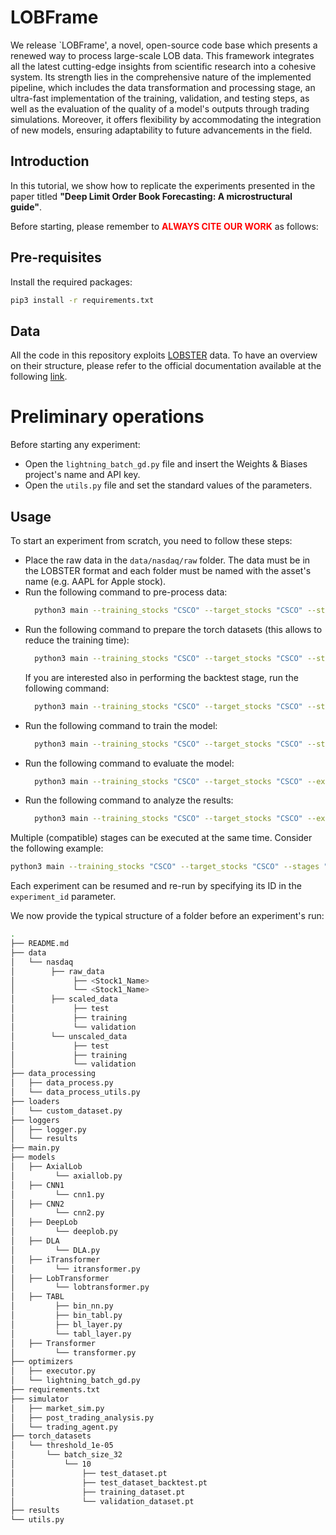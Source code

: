 # LOBFrame

We release `LOBFrame', a novel, open-source code base which presents a renewed way to process large-scale LOB data. This framework integrates all the latest cutting-edge insights from scientific research into a cohesive system. Its strength lies in the comprehensive nature of the implemented pipeline, which includes the data transformation and processing stage, an ultra-fast implementation of the training, validation, and testing steps, as well as the evaluation of the quality of a model's outputs through trading simulations. Moreover, it offers flexibility by accommodating the integration of new models, ensuring adaptability to future advancements in the field.

## Introduction

In this tutorial, we show how to replicate the experiments presented in the paper titled __"Deep Limit Order Book Forecasting: A microstructural guide"__.

Before starting, please remember to <span style="color: red;">**ALWAYS CITE OUR WORK**</span> as follows:

## Pre-requisites

Install the required packages:

```bash
pip3 install -r requirements.txt
```

## Data
All the code in this repository exploits [LOBSTER](https://lobsterdata.com) data. To have an overview on their structure, please refer
to the official documentation available at the following [link](https://lobsterdata.com/info/DataStructure.php).

# Preliminary operations
Before starting any experiment:
- Open the ```lightning_batch_gd.py``` file and insert the Weights & Biases project's name and API key.
- Open the ```utils.py``` file and set the standard values of the parameters.

## Usage
To start an experiment from scratch, you need to follow these steps:
- Place the raw data in the `data/nasdaq/raw` folder. The data must be in the LOBSTER format and each folder must be named with the asset's name (e.g. AAPL for Apple stock).
- Run the following command to pre-process data:
  ```bash
    python3 main --training_stocks "CSCO" --target_stocks "CSCO" --stages "data_processing"
  ```
- Run the following command to prepare the torch datasets (this allows to reduce the training time):
  ```bash
    python3 main --training_stocks "CSCO" --target_stocks "CSCO" --stages "torch_dataset_preparation" --prediction_horizon 10
  ```
  If you are interested also in performing the backtest stage, run the following command:
  ```bash
    python3 main --training_stocks "CSCO" --target_stocks "CSCO" --stages "torch_dataset_preparation,torch_dataset_preparation_backtest" --prediction_horizon 10
  ```
- Run the following command to train the model:
  ```bash
    python3 main --training_stocks "CSCO" --target_stocks "CSCO" --stages "training"
  ```
- Run the following command to evaluate the model:
  ```bash
    python3 main --training_stocks "CSCO" --target_stocks "CSCO" --experiment_id "<experiment_id_generated_in_the_training_stage>" --stages "evaluation"
  ```
- Run the following command to analyze the results:
  ```bash
    python3 main --training_stocks "CSCO" --target_stocks "CSCO" --experiment_id "<experiment_id_generated_in_the_training_stage>" --stages "backtest,post_trading_analysis"
  ```

Multiple (compatible) stages can be executed at the same time. Consider the following example:
```bash
python3 main --training_stocks "CSCO" --target_stocks "CSCO" --stages "data_processing,torch_dataset_preparation,torch_dataset_preparation_backtest,training,evaluation,backtest,post_trading_analysis"
```

Each experiment can be resumed and re-run by specifying its ID in the `experiment_id` parameter.

We now provide the typical structure of a folder before an experiment's run:

```bash
.
├── README.md
├── data
│   └── nasdaq
│        ├── raw_data
│             ├── <Stock1_Name>
│             └── <Stock1_Name>
│        ├── scaled_data
│             ├── test
│             ├── training
│             └── validation
│        └── unscaled_data
│             ├── test
│             ├── training
│             └── validation
├── data_processing
│   ├── data_process.py
│   └── data_process_utils.py
├── loaders
│   └── custom_dataset.py
├── loggers
│   ├── logger.py
│   └── results
├── main.py
├── models
│   ├── AxialLob
│         └── axiallob.py
│   ├── CNN1
│         └── cnn1.py
│   ├── CNN2
│         └── cnn2.py
│   ├── DeepLob
│         └── deeplob.py
│   ├── DLA
│         └── DLA.py
│   ├── iTransformer
│         └── itransformer.py
│   ├── LobTransformer
│         └── lobtransformer.py
│   ├── TABL
│         ├── bin_nn.py
│         ├── bin_tabl.py
│         ├── bl_layer.py
│         └── tabl_layer.py
│   ├── Transformer
│         └── transformer.py
├── optimizers
│   ├── executor.py
│   └── lightning_batch_gd.py
├── requirements.txt
├── simulator
│   ├── market_sim.py
│   ├── post_trading_analysis.py
│   └── trading_agent.py
├── torch_datasets
│   └── threshold_1e-05
│       └── batch_size_32
│           └── 10
│               ├── test_dataset.pt
│               ├── test_dataset_backtest.pt
│               ├── training_dataset.pt
│               └── validation_dataset.pt
├── results
└── utils.py
```